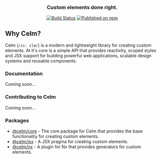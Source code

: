 <div align="center">

### Custom elements done right.

[![Build Status](https://github.com/DavidVollmers/celm/actions/workflows/ci.yml/badge.svg)](https://github.com/DavidVollmers/celm/actions/workflows/ci.yml)
[![Published on npm](https://img.shields.io/npm/v/@celm/core.svg?logo=npm)](https://www.npmjs.com/package/@celm/core)

</div>

## Why Celm?

Celm (`/siː ɛlm/`) is a modern and lightweight library for creating custom elements. At it's core is a simple API that
provides reactivity, scoped styles and JSX support for building powerful web applications, scalable design systems and
reusable components.

### Documentation

Coming soon...

### Contributing to Celm

Coming soon...

### Packages

- [@celm/core](./@celm/core/README.md) - The core package for Celm that provides the base functionality for creating custom
  elements.
- [@celm/jsx](./@celm/jsx/README.md) - A JSX pragma for creating custom elements.
- [@celm/nx](./@celm/nx/README.md) - A plugin for Nx that provides generators for custom elements.
